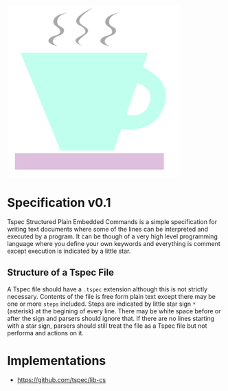 ![tspec](tspec-logo.png)

# Specification v0.1

Tspec Structured Plain Embedded Commands is a simple specification for writing text documents where some of the lines
can be interpreted and executed by a program. It can be though of a very high level programming language where you
define your own keywords and everything is comment except execution is indicated by a little star.

## Structure of a Tspec File

A Tspec file should have a `.tspec` extension although this is not strictly necessary. Contents of the file is free form
plain text except there may be one or more `steps` included. Steps are indicated by little star sign `*` (asterisk) at
the begining of every line. There may be white space before or after the sign and parsers should ignore that. If there
are no lines starting with a star sign, parsers should still treat the file as a Tspec file but not performa and actions
on it.

# Implementations

* https://github.com/tspec/lib-cs

